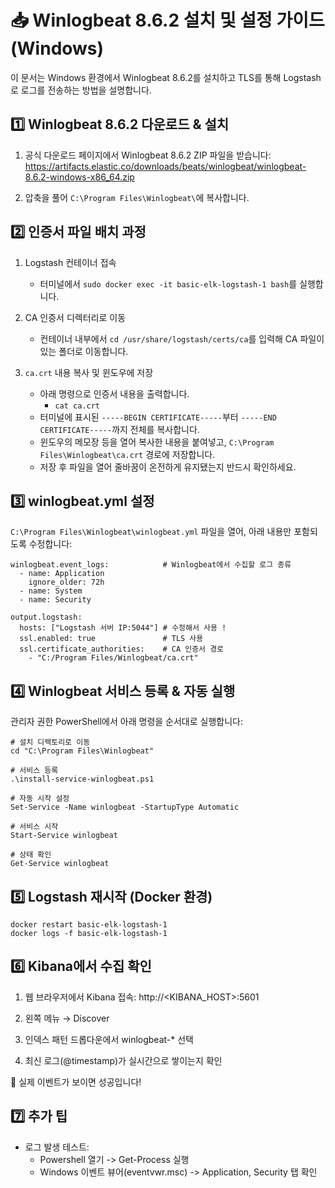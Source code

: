 # 📥 Winlogbeat 8.6.2 설치 및 설정 가이드 (Windows)

이 문서는 Windows 환경에서 Winlogbeat 8.6.2를 설치하고 TLS를 통해 Logstash로 로그를 전송하는 방법을 설명합니다.


## 1️⃣ Winlogbeat 8.6.2 다운로드 & 설치
1. 공식 다운로드 페이지에서 Winlogbeat 8.6.2 ZIP 파일을 받습니다:  
   https://artifacts.elastic.co/downloads/beats/winlogbeat/winlogbeat-8.6.2-windows-x86_64.zip
    
2. 압축을 풀어 `C:\Program Files\Winlogbeat\`에 복사합니다.

## 2️⃣ 인증서 파일 배치 과정
1. Logstash 컨테이너 접속
   - 터미널에서 `sudo docker exec -it basic-elk-logstash-1 bash`를 실행합니다.

2. CA 인증서 디렉터리로 이동
   - 컨테이너 내부에서 `cd /usr/share/logstash/certs/ca`를 입력해 CA 파일이 있는 폴더로 이동합니다.

3. `ca.crt` 내용 복사 및 윈도우에 저장
   - 아래 명령으로 인증서 내용을 출력합니다.
     - `cat ca.crt`
   - 터미널에 표시된 `-----BEGIN CERTIFICATE-----`부터 `-----END CERTIFICATE-----`까지 전체를 복사합니다.
   - 윈도우의 메모장 등을 열어 복사한 내용을 붙여넣고, `C:\Program Files\Winlogbeat\ca.crt` 경로에 저장합니다.
   - 저장 후 파일을 열어 줄바꿈이 온전하게 유지됐는지 반드시 확인하세요.
  
## 3️⃣ winlogbeat.yml 설정
`C:\Program Files\Winlogbeat\winlogbeat.yml` 파일을 열어, 아래 내용만 포함되도록 수정합니다:
```
winlogbeat.event_logs:            # Winlogbeat에서 수집할 로그 종류
  - name: Application
    ignore_older: 72h
  - name: System
  - name: Security

output.logstash:
  hosts: ["Logstash 서버 IP:5044"] # 수정해서 사용 !   
  ssl.enabled: true               # TLS 사용
  ssl.certificate_authorities:    # CA 인증서 경로
    - "C:/Program Files/Winlogbeat/ca.crt"
```

## 4️⃣ Winlogbeat 서비스 등록 & 자동 실행
관리자 권한 PowerShell에서 아래 명령을 순서대로 실행합니다:

```
# 설치 디렉토리로 이동
cd "C:\Program Files\Winlogbeat"

# 서비스 등록
.\install-service-winlogbeat.ps1

# 자동 시작 설정
Set-Service -Name winlogbeat -StartupType Automatic

# 서비스 시작
Start-Service winlogbeat

# 상태 확인
Get-Service winlogbeat
```

## 5️⃣ Logstash 재시작 (Docker 환경)
```
docker restart basic-elk-logstash-1
docker logs -f basic-elk-logstash-1
```

## 6️⃣ Kibana에서 수집 확인
1. 웹 브라우저에서 Kibana 접속: http://<KIBANA_HOST>:5601

2. 왼쪽 메뉴 → Discover

3. 인덱스 패턴 드롭다운에서 winlogbeat-* 선택

4. 최신 로그(@timestamp)가 실시간으로 쌓이는지 확인

🎉 실제 이벤트가 보이면 성공입니다!

## 7️⃣ 추가 팁
- 로그 발생 테스트:
  - Powershell 열기 -> Get-Process 실행
  - Windows 이벤트 뷰어(eventvwr.msc) -> Application, Security 탭 확인
